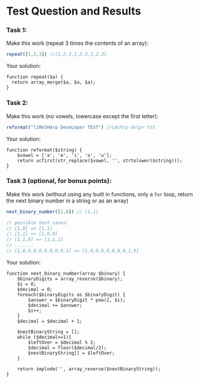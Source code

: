# Test Question and Results


### Task 1: 
Make this work (repeat 3 times the contents of an array):
```javascript
repeat([1,2,3]) //[1,2,3,1,2,3,1,2,3]
```
Your solution:

    function repeat($a) {
      return array_merge($a, $a, $a);
    }
    
### Task 2:
Make this work (no vowels, lowercase except the first letter):
```javascript
reformat("liMeSHArp DeveLoper TEST") //Lmshrp dvlpr tst
```
Your solution:


    function reformat($string) {
        $vowel = ['a', 'e', 'i', 'o', 'u'];
        return ucfirst(str_replace($vowel, '', strtolower($string)));
    }


### Task 3 (optional, for bonus points):
Make this work (without using any built in functions, only a `for` loop, return the next binary number in a string or as an array)
```javascript
next_binary_number([1,0]) // [1,1]

// possible test cases:
// [1,0] => [1,1]
// [1,1] => [1,0,0]
// [1,1,0] => [1,1,1]
// .......
// [1,0,0,0,0,0,0,0,0,1] => [1,0,0,0,0,0,0,0,1,0]
```
Your solution:

    function next_binary_number(array $binary) {
        $binaryDigits = array_reverse($binary);
        $i = 0;
        $decimal = 0;
        foreach($binaryDigits as $binaryDigit) {
            $answer = $binaryDigit * pow(2, $i);
            $decimal += $answer;
            $i++;
        }
        $decimal = $decimal + 1;

        $nextBinaryString = [];
        while ($decimal>=1){
            $leftOver = $decimal % 2;
            $decimal = floor($decimal/2);
            $nextBinaryString[] = $leftOver;
        }

        return implode('', array_reverse($nextBinaryString));
    }
